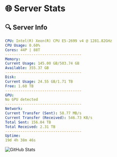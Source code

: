 # 🌐 Server Stats
## 🔍 Server Info
```yaml
CPU: Intel(R) Xeon(R) CPU E5-2699 v4 @ 1281.82GHz
CPU Usage: 0.60%
Cores: 44P | 88T
-----------------------------------
Memory:
Current Usage: 145.00 GB/503.74 GB
Available: 355.37 GB
-----------------------------------
Disk:
Current Usage: 24.55 GB/1.71 TB
Free: 1.60 TB
-----------------------------------
GPU:
No GPU detected
-----------------------------------
Network:
Current Transfer (Sent): 58.77 MB/s
Current Transfer (Received): 546.73 KB/s
Total Sent: 156.04 TB
Total Received: 2.31 TB
-----------------------------------
Uptime:
19d 4h 38m 46s
```
![GitHub Stats](https://img.shields.io/badge/Updated-2025-02-27_03:22:04-blue)